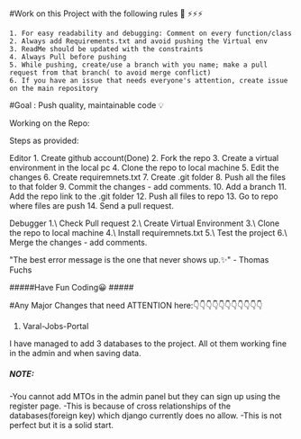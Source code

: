 
#Work on this Project with the following rules 📑 ⚡⚡⚡

	1. For easy readability and debugging: Comment on every function/class
	2. Always add Requirements.txt and avoid pushing the Virtual env
	3. ReadMe should be updated with the constraints
	4. Always Pull before pushing
	5. While pushing, create/use a branch with you name; make a pull request from that branch( to avoid merge conflict)  
	6. If you have an issue that needs everyone's attention, create issue on the main repository



	
#Goal : Push quality, maintainable code 💡

Working on the Repo:

Steps as provided:

Editor 
	1. Create github account(Done)
	2. Fork the repo
	3. Create a virtual environment in the local pc
	4. Clone the repo to local machine
	5. Edit the changes 
	6. Create requiremnets.txt
	7. Create .git folder
	8. Push all the files to that folder 
	9. Commit the changes  - add comments.
	10. Add a branch 
	11. Add the repo link to the .git folder
	12. Push all files to repo
	13. Go to repo where files are push 
	14. Send a pull request.
	
Debugger
	1.\ Check Pull request
	2.\ Create Virtual Environment
	3.\ Clone the repo to local machine
	4.\ Install requiremnets.txt
	5.\ Test the project
	6.\ Merge the changes  - add comments.


"The best error message is the one that never shows up.✨" - Thomas Fuchs

#####Have Fun Coding😀 #####




#Any Major Changes that need ATTENTION here:👇👇👇👇👇👇👇👇👇👇👇
 

1. Varal-Jobs-Portal

I have managed to add 3 databases to the project. All ot them working fine in the admin and when saving data.

##### NOTE:
-You cannot add MTOs in the admin panel but they can sign up using the register page. 
-This is because of cross relationships of the databases(foreign key) which django currently does no allow.
-This is not perfect but it is a solid start.




